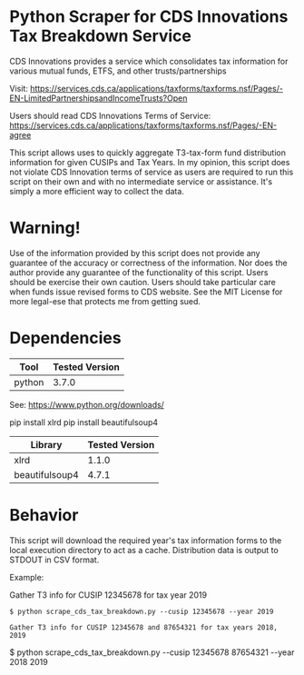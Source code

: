 # Python Scraper for CDS Innovations Tax Breakdown Service

CDS Innovations provides a service which consolidates tax information for various mutual funds, ETFS, and other trusts/partnerships

Visit:
https://services.cds.ca/applications/taxforms/taxforms.nsf/Pages/-EN-LimitedPartnershipsandIncomeTrusts?Open

Users should read CDS Innovations Terms of Service:
https://services.cds.ca/applications/taxforms/taxforms.nsf/Pages/-EN-agree

This script allows uses to quickly aggregate T3-tax-form fund distribution information for given CUSIPs and Tax Years.
In my opinion, this script does not violate CDS Innovation terms of service as users are required to run this script
on their own and with no intermediate service or assistance. It's simply a more efficient way to collect the data.

# Warning!
Use of the information provided by this script does not provide any guarantee of the accuracy or correctness of the information.
Nor does the author provide any guarantee of the functionality of this script. Users should be exercise their own caution.
Users should take particular care when funds issue revised forms to CDS website. 
See the MIT License for more legal-ese that protects me from getting sued.

# Dependencies

| Tool           | Tested Version |
| -------------- | -------------- |
| python         | 3.7.0          |

See: https://www.python.org/downloads/

pip install xlrd
pip install beautifulsoup4

| Library        | Tested Version |
| -------------- | -------------- |
| xlrd           | 1.1.0          |
| beautifulsoup4 | 4.7.1          |

# Behavior

This script will download the required year's tax information forms to the local execution directory to act as a cache.
Distribution data is output to STDOUT in CSV format.

Example:

Gather T3 info for CUSIP 12345678 for tax year 2019
```
$ python scrape_cds_tax_breakdown.py --cusip 12345678 --year 2019
```

```
Gather T3 info for CUSIP 12345678 and 87654321 for tax years 2018, 2019
```
$ python scrape_cds_tax_breakdown.py --cusip 12345678 87654321 --year 2018 2019
```